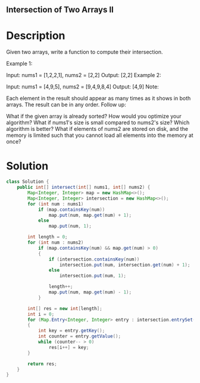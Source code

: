 Intersection of Two Arrays II
---

# Description
Given two arrays, write a function to compute their intersection.

Example 1:

Input: nums1 = [1,2,2,1], nums2 = [2,2]
Output: [2,2]
Example 2:

Input: nums1 = [4,9,5], nums2 = [9,4,9,8,4]
Output: [4,9]
Note:

Each element in the result should appear as many times as it shows in both arrays.
The result can be in any order.
Follow up:

What if the given array is already sorted? How would you optimize your algorithm?
What if nums1's size is small compared to nums2's size? Which algorithm is better?
What if elements of nums2 are stored on disk, and the memory is limited such that you cannot load all elements into the memory at once?

# Solution
```java
class Solution {
    public int[] intersect(int[] nums1, int[] nums2) {
        Map<Integer, Integer> map = new HashMap<>();
        Map<Integer, Integer> intersection = new HashMap<>();
        for (int num : nums1)
            if (map.containsKey(num))
                map.put(num, map.get(num) + 1);
            else
                map.put(num, 1);

        int length = 0;
        for (int num : nums2)
            if (map.containsKey(num) && map.get(num) > 0)
            {
                if (intersection.containsKey(num))
                    intersection.put(num, intersection.get(num) + 1);
                else
                    intersection.put(num, 1);

                length++;
                map.put(num, map.get(num) - 1);
            }

        int[] res = new int[length];
        int i = 0;
        for (Map.Entry<Integer, Integer> entry : intersection.entrySet())
        {
            int key = entry.getKey();
            int counter = entry.getValue();
            while (counter-- > 0)
                res[i++] = key;
        }

        return res;
    }
}
```
